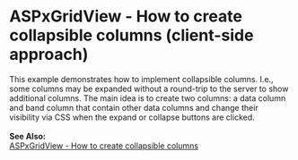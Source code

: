 # ASPxGridView - How to create collapsible columns (client-side approach)


<p>This example demonstrates how to implement collapsible columns. I.e., some columns may be expanded without a round-trip to the server to show additional columns. The main idea is to create two columns: a data column and band column that contain other data columns and change their visibility via CSS when the expand or collapse buttons are clicked. <br /><br /><strong>See Also:</strong><br /><a href="https://www.devexpress.com/Support/Center/p/T191994">ASPxGridView - How to create collapsible columns</a></p>

<br/>



